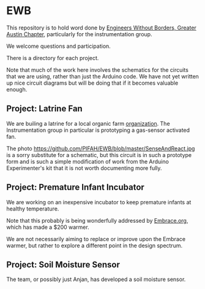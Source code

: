 # EWB

This repository is to hold word done by [Engineers Without Borders, Greater Austin Chapter](http://ewbgreateraustin.org), particularly for the instrumentation group.

We welcome questions and participation.

There is a directory for each project.

Note that much of the work here involves the schematics for the circuits that we are using, rather than just the Arduino code.  We have not yet written up nice circuit diagrams but will be doing that if it becomes valuable enough.

## Project: Latrine Fan

We are builing a latrine for a local organic farm [organization](http://ewbgreateraustin.org/news/amplifyatx-with-farmshare-and-ewb/). The Instrumentation group in particular is prototyping a gas-sensor activated fan.


The photo https://github.com/PIFAH/EWB/blob/master/SenseAndReact.jpg is a sorry substitute for a schematic, but this circuit is in such a prototype form and is such a simple modification of work from the Arduino Experimenter's kit that it is not worth documenting more fully.

## Project: Premature Infant Incubator

We are working on an inexpensive incubator to keep premature infants at healthy temperature.

Note that this probably is being wonderfully addressed by [Embrace.org](http://embraceglobal.org/embrace-warmer/), which has made a $200 warmer.

We are not necessarily aiming to replace or improve upon the Embrace warmer, but rather to explore a different point in the design spectrum.

## Project: Soil Moisture Sensor

The team, or possibly just Anjan, has developed a soil moisture sensor.

